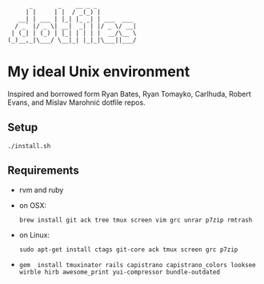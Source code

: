           _       _    __ _ _
         | |     | |  / _(_) |
       __| | ___ | |_| |_ _| | ___  ___
      / _` |/ _ \| __|  _| | |/ _ \/ __|
     | (_| | (_) | |_| | | | |  __/\__ \
    (_)__,_|\___/ \__|_| |_|_|\___||___/

# My ideal Unix environment

Inspired and borrowed form Ryan Bates, Ryan Tomayko, Carlhuda, Robert Evans, and Mislav Marohnić dotfile repos.

## Setup
`./install.sh`

## Requirements
- rvm and ruby
- on OSX:

    `brew install git ack tree tmux screen vim grc unrar p7zip rmtrash`

- on Linux:

    `sudo apt-get install ctags git-core ack tmux screen grc p7zip`

- `gem  install tmuxinator rails capistrano capistrano_colors looksee wirble hirb awesome_print yui-compressor bundle-outdated`
